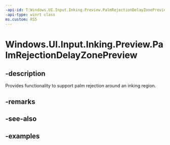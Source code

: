 ```yaml
---
-api-id: T:Windows.UI.Input.Inking.Preview.PalmRejectionDelayZonePreview
-api-type: winrt class
ms.custom: RS5
---
```


<!-- Class syntax.
public class PalmRejectionDelayZonePreview : IClosable
-->

# Windows.UI.Input.Inking.Preview.PalmRejectionDelayZonePreview

## -description

Provides functionality to support palm rejection around an inking region.

## -remarks

## -see-also

## -examples
